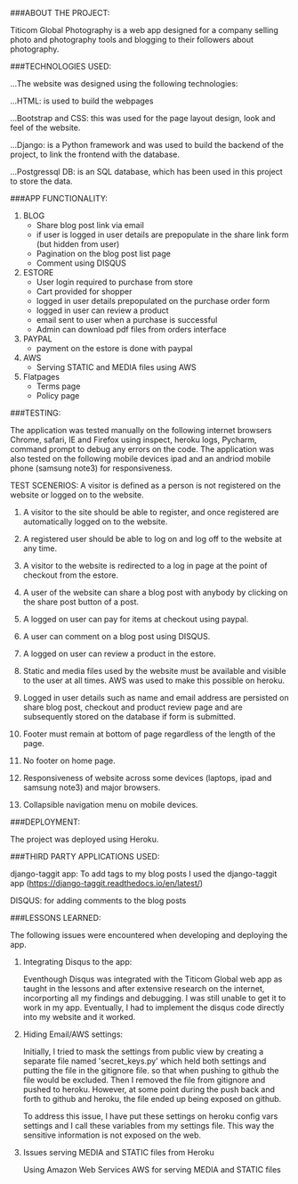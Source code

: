###ABOUT THE PROJECT:

Titicom Global Photography is a web app designed for a company selling photo and photography tools and blogging to their followers about photography.

###TECHNOLOGIES USED:

...The website was designed using the following technologies:

...HTML: is used to build the webpages

...Bootstrap and CSS: this was used for the page layout design, look and feel of the website.

...Django: is a Python framework and was used to build the backend of the project, to link the frontend with the database.

...Postgressql DB: is an SQL database, which has been used in this project to store the data.

###APP FUNCTIONALITY:

1. BLOG
	* Share blog post link via email
	* if user is logged in user details are prepopulate in the share link form (but hidden from user)
	* Pagination on the blog post list page
	* Comment using DISQUS
2. ESTORE
	* User login required to purchase from store
	* Cart provided for shopper
	* logged in user details prepopulated on the purchase order form
	* logged in user can review a product
	* email sent to user when a purchase is successful
	* Admin can download pdf files from orders interface
3. PAYPAL
	* payment on the estore is done with paypal 
4. AWS
	* Serving STATIC and MEDIA files using AWS
5. Flatpages
	* Terms page
	* Policy page
	

###TESTING:

   The application was tested manually on the following internet browsers Chrome, safari, IE and Firefox using inspect, heroku logs, Pycharm, command prompt to debug any errors on the code. The application was also tested on the following mobile devices ipad and an andriod mobile phone (samsung note3) for responsiveness.

   TEST SCENERIOS:
   A visitor is defined as a person is not registered on the website or logged on to the website.

   1. A visitor to the site should be able to register, and once registered are automatically logged on to the website.

   2. A registered user should be able to log on and log off to the website at any time.

   3. A visitor to the website is redirected to a log in page at the point of checkout from the estore.

   4. A user of the website can share a blog post with anybody by clicking on the share post button of a post.

   5. A logged on user can pay for items at checkout using paypal. 

   6. A user can comment on a blog post using DISQUS.

   7. A logged on user can review a product in the estore.

   8. Static and media files used by the website must be available and visible to the user at all times. AWS was used to make this possible on heroku.

   9. Logged in user details such as name and email address are persisted on share blog post, checkout and product review page and are subsequently stored on the database if form is submitted.

   10. Footer must remain at bottom of page regardless of the length of the page.

   11. No footer on home page.

   12. Responsiveness of website across some devices (laptops, ipad and samsung note3) and major browsers.

   13. Collapsible navigation menu on mobile devices.

###DEPLOYMENT:

   The project was deployed using Heroku.

###THIRD PARTY APPLICATIONS USED:

   django-taggit app: To add tags to my blog posts I used the django-taggit app (https://django-taggit.readthedocs.io/en/latest/)

   DISQUS: for adding comments to the blog posts

###LESSONS LEARNED:

The following issues were encountered when developing and deploying the app.

1. Integrating Disqus to the app: 

   Eventhough Disqus was integrated with the Titicom Global web app as taught in the lessons and after extensive research on the internet, incorporting all my findings and debugging. I was still unable to get it to work in my app. Eventually, I had to implement the disqus code directly into my website and it worked.

2. Hiding Email/AWS settings:

   Initially, I tried to mask the settings from public view by creating a separate file named 'secret_keys.py' which held both settings and putting the file in the gitignore file.  so that when pushing to github the file would be excluded. Then I removed the file from gitignore and pushed to heroku. However, at some point during the push back and forth to github and heroku, the file ended up being exposed on github.

   To address this issue, I have put these settings on heroku config vars settings and I call these variables from my settings file. This way the sensitive information is not exposed on the web.

3. Issues serving MEDIA and STATIC files from Heroku

   Using Amazon Web Services AWS for serving MEDIA and STATIC files

